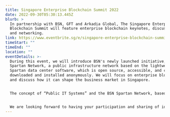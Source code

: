 ```yaml
---
title: Singapore Enterprise Blockchain Summit 2022
date: 2022-09-30T05:30:13.445Z
blurb: >
  In partnership with BSN, GFT and Arkadia Global, The Singapore Enterprise
  Blockchain Summit will feature enterprise blockchain keynotes, discussions,
  and networking.
link: https://www.eventbrite.sg/e/singapore-enterprise-blockchain-summit-tickets-414121206677
timeStart: ""
timeEnd: ""
location: ""
eventDetails: >-
  During this event, we will introduce BSN's newly launched initiative, the
  Spartan Network, a public infrastructure network based on the lightweight BSN
  Spartan data center software, which is open source, accessible, and can be
  downloaded and installed anonymously. We will focus on enterprise blockchain,
  and discuss how it can shape the business market in Singapore.


  The concept of “Public IT Systems” and the BSN Spartan Network, based on non-cryptocurrency public chain technologies, is an important initiative that can serve all types of IT systems to advance transparency, data protection, and easy connectivity for various enterprise and government use cases. Our GFT and Arkadia experts will also talk about Asset Tokenization and multi-asset exchanges.


  We are looking forward to having your participation and sharing of ideas.
---
```

